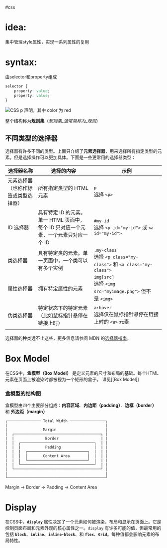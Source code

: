 #css 
# idea: 
集中管理style属性，实现一系列属性的复用

# syntax:

由selector和property组成

```css
selector {
    property: value;
    property: value;
}
```


![CSS p 声明，其中 color 为 red](https://developer.mozilla.org/zh-CN/docs/Learn/Getting_started_with_the_web/CSS_basics/css-declaration-small.png)

整个结构称为**规则集**（_规则集_通常简称为_规则_）

## 不同类型的选择器

选择器有许多不同的类型。上面只介绍了**元素选择器**，用来选择所有指定类型的元素。但是选择操作可以更加具体。下面是一些更常用的选择器类型：

| 选择器名称              | 选择的内容                                              | 示例                                                                  |
| ------------------ | -------------------------------------------------- | ------------------------------------------------------------------- |
| 元素选择器（也称作标签或类型选择器） | 所有指定类型的 HTML 元素                                    | `p`  <br>选择 `<p>`                                                   |
| ID 选择器             | 具有特定 ID 的元素。单一 HTML 页面中，每个 ID 只对应一个元素，一个元素只对应一个 ID | `#my-id`  <br>选择 `<p id="my-id">` 或 `<a id="my-id">`                |
| 类选择器               | 具有特定类的元素。单一页面中，一个类可以有多个实例                          | `.my-class`  <br>选择 `<p class="my-class">` 和 `<a class="my-class">` |
| 属性选择器              | 拥有特定属性的元素                                          | `img[src]`  <br>选择 `<img src="myimage.png">` 但不是 `<img>`            |
| 伪类选择器              | 特定状态下的特定元素（比如鼠标指针悬停在链接上时）                          | `a:hover`  <br>选择仅在鼠标指针悬停在链接上时的 `<a>` 元素                            |
|                    |                                                    |                                                                     |

选择器的种类远不止这些，更多信息请参阅 MDN 的[选择器指南](https://developer.mozilla.org/zh-CN/docs/Learn/CSS/Building_blocks/Selectors)。


# Box Model

在CSS中，**盒模型（Box Model）** 是定义元素的尺寸和布局的基础。每个HTML元素在页面上被渲染时都被视为一个矩形的盒子。
详见[[Box Model]]
### 盒模型的结构图

盒模型由四个主要部分组成：**内容区域**、**内边距（padding）**、**边框（border）** 和 **外边距（margin）**

```plaintext
┌─────────────── Total Width ────────────────┐
|                                            |
|                Margin                      |
|  ┌───────────────────────────────────────┐ |
|  |              Border                   | |
|  |  ┌─────────────────────────────────┐  | |
|  |  |           Padding               |  | |
|  |  |  ┌───────────────────────────┐  |  | |
|  |  |  |       Content Area        |  |  | |
|  |  |  └───────────────────────────┘  |  | |
|  |  └─────────────────────────────────┘  | |
|  └───────────────────────────────────────┘ |
|                                            |
└────────────────────────────────────────────┘
```

Margin -> Border -> Padding -> Content Area

# Display

在CSS中，**`display`** 属性决定了一个元素如何被渲染、布局和显示在页面上。它是控制页面布局和元素外观的核心属性之一。`display` 有许多可能的值，但最常用的包括 **`block`**、**`inline`**、**`inline-block`**、和 **`flex`**、**`Grid`**。每种值都会影响元素的布局特性。

